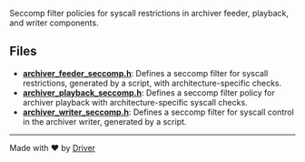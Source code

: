 <!--------------------------------------------------------------------------------->
<!-- IMPORTANT: This file is auto-generated by Driver (https://driver.ai). -------->
<!-- Manual edits may be overwritten on future commits. --------------------------->
<!--------------------------------------------------------------------------------->

Seccomp filter policies for syscall restrictions in archiver feeder, playback, and writer components.


## Files
- **[archiver_feeder_seccomp.h](archiver_feeder_seccomp.h.md)**: Defines a seccomp filter for syscall restrictions, generated by a script, with architecture-specific checks.
- **[archiver_playback_seccomp.h](archiver_playback_seccomp.h.md)**: Defines a seccomp filter policy for archiver playback with architecture-specific syscall checks.
- **[archiver_writer_seccomp.h](archiver_writer_seccomp.h.md)**: Defines a seccomp filter for syscall control in the archiver writer, generated by a script.

---
Made with ❤️ by [Driver](https://www.driver.ai/)